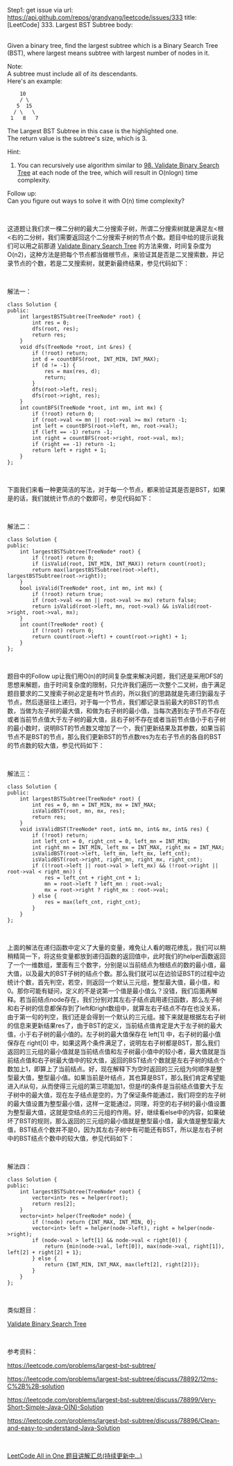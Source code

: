 Step1: get issue via url: https://api.github.com/repos/grandyang/leetcode/issues/333 
 title:[LeetCode] 333. Largest BST Subtree 
 body:  
  

Given a binary tree, find the largest subtree which is a Binary Search Tree (BST), where largest means subtree with largest number of nodes in it.

Note:  
A subtree must include all of its descendants.  
Here's an example:
    
    
        10
        / \
       5  15
      / \   \ 
     1   8   7
    

The Largest BST Subtree in this case is the highlighted one.   
The return value is the subtree's size, which is 3.

Hint:

  1. You can recursively use algorithm similar to [98\. Validate Binary Search Tree](https://leetcode.com/problems/validate-binary-search-tree/) at each node of the tree, which will result in O(nlogn) time complexity.



Follow up:  
Can you figure out ways to solve it with O(n) time complexity?

 

这道题让我们求一棵二分树的最大二分搜索子树，所谓二分搜索树就是满足左<根<右的二分树，我们需要返回这个二分搜索子树的节点个数。题目中给的提示说我们可以用之前那道 [Validate Binary Search Tree](http://www.cnblogs.com/grandyang/p/4298435.html) 的方法来做，时间复杂度为O(n2)，这种方法是把每个节点都当做根节点，来验证其是否是二叉搜索数，并记录节点的个数，若是二叉搜索树，就更新最终结果，参见代码如下：

 

解法一：
    
    
    class Solution {
    public:
        int largestBSTSubtree(TreeNode* root) {
            int res = 0;
            dfs(root, res);
            return res;
        }
        void dfs(TreeNode *root, int &res) {
            if (!root) return;
            int d = countBFS(root, INT_MIN, INT_MAX);
            if (d != -1) {
                res = max(res, d);
                return;
            }
            dfs(root->left, res);
            dfs(root->right, res);
        }
        int countBFS(TreeNode *root, int mn, int mx) {
            if (!root) return 0;
            if (root->val <= mn || root->val >= mx) return -1;
            int left = countBFS(root->left, mn, root->val);
            if (left == -1) return -1;
            int right = countBFS(root->right, root->val, mx);
            if (right == -1) return -1;
            return left + right + 1;
        }
    };

 

下面我们来看一种更简洁的写法，对于每一个节点，都来验证其是否是BST，如果是的话，我们就统计节点的个数即可，参见代码如下：

 

解法二：
    
    
    class Solution {
    public:
        int largestBSTSubtree(TreeNode* root) {
            if (!root) return 0;
            if (isValid(root, INT_MIN, INT_MAX)) return count(root);
            return max(largestBSTSubtree(root->left), largestBSTSubtree(root->right));
        }
        bool isValid(TreeNode* root, int mn, int mx) {
            if (!root) return true;
            if (root->val <= mn || root->val >= mx) return false;
            return isValid(root->left, mn, root->val) && isValid(root->right, root->val, mx);
        }
        int count(TreeNode* root) {
            if (!root) return 0;
            return count(root->left) + count(root->right) + 1;
        }
    };

 

题目中的Follow up让我们用O(n)的时间复杂度来解决问题，我们还是采用DFS的思想来解题，由于时间复杂度的限制，只允许我们遍历一次整个二叉树，由于满足题目要求的二叉搜索子树必定是有叶节点的，所以我们的思路就是先递归到最左子节点，然后逐层往上递归，对于每一个节点，我们都记录当前最大的BST的节点数，当做为左子树的最大值，和做为右子树的最小值，当每次遇到左子节点不存在或者当前节点值大于左子树的最大值，且右子树不存在或者当前节点值小于右子树的最小数时，说明BST的节点数又增加了一个，我们更新结果及其参数，如果当前节点不是BST的节点，那么我们更新BST的节点数res为左右子节点的各自的BST的节点数的较大值，参见代码如下：

 

解法三：
    
    
    class Solution {
    public:
        int largestBSTSubtree(TreeNode* root) {
            int res = 0, mn = INT_MIN, mx = INT_MAX;
            isValidBST(root, mn, mx, res);
            return res;
        }
        void isValidBST(TreeNode* root, int& mn, int& mx, int& res) {
            if (!root) return;
            int left_cnt = 0, right_cnt = 0, left_mn = INT_MIN;
            int right_mn = INT_MIN, left_mx = INT_MAX, right_mx = INT_MAX;
            isValidBST(root->left, left_mn, left_mx, left_cnt);
            isValidBST(root->right, right_mn, right_mx, right_cnt);
            if ((!root->left || root->val > left_mx) && (!root->right || root->val < right_mn)) {
                res = left_cnt + right_cnt + 1;
                mn = root->left ? left_mn : root->val;
                mx = root->right ? right_mx : root->val;
            } else {
                res = max(left_cnt, right_cnt);    
            }
        }
    };

 

上面的解法在递归函数中定义了大量的变量，难免让人看的眼花缭乱，我们可以稍稍精简一下，将这些变量都放到递归函数的返回值中，此时我们的helper函数返回了一个一维数组，里面有三个数字，分别是以当前结点为根结点的数的最小值，最大值，以及最大的BST子树的结点个数。那么我们就可以在边验证BST的过程中边统计个数，首先判空，若空，则返回一个默认三元组，整型最大值，最小值，和0。那你可能有疑问，定义的不是说第一个值是最小值么？没错，我们后面再解释。若当前结点node存在，我们分别对其左右子结点调用递归函数，那么左子树和右子树的信息都保存到了left和right数组中，就算左右子结点不存在也没关系，由于第一句的判空，我们还是会得到一个默认的三元组。接下来就是根据左右子树的信息来更新结果res了，由于BST的定义，当前结点值肯定是大于左子树的最大值，小于右子树的最小值的。左子树的最大值保存在 left[1] 中，右子树的最小值保存在 right[0] 中，如果这两个条件满足了，说明左右子树都是BST，那么我们返回的三元组的最小值就是当前结点值和左子树最小值中的较小者，最大值就是当前结点值和右子树最大值中的较大值，返回的BST结点个数就是左右子树的结点个数加上1，即算上了当前结点。好，现在解释下为空时返回的三元组为何顺序是整型最大值，整型最小值。如果当前是叶结点，其也算是BST，那么我们肯定希望能进入if从句，从而使得三元组的第三项能加1，但是if的条件是当前结点值要大于左子树中的最大值，现在左子结点是空的，为了保证条件能通过，我们将空的左子树的最大值设置为整型最小值，这样一定能通过，同理，将空的右子树的最小值设置为整型最大值，这就是空结点的三元组的作用。好，继续看else中的内容，如果破坏了BST的规则，那么返回的三元组的最小值就是整型最小值，最大值是整型最大值，BST结点个数并不是0，因为其左右子树中有可能还有BST，所以是左右子树中的BST结点个数中的较大值，参见代码如下：

 

解法四：
    
    
    class Solution {
    public:
        int largestBSTSubtree(TreeNode* root) {
            vector<int> res = helper(root);
            return res[2];
        }
        vector<int> helper(TreeNode* node) {
            if (!node) return {INT_MAX, INT_MIN, 0};
            vector<int> left = helper(node->left), right = helper(node->right);
            if (node->val > left[1] && node->val < right[0]) {
                return {min(node->val, left[0]), max(node->val, right[1]), left[2] + right[2] + 1};
            } else {
                return {INT_MIN, INT_MAX, max(left[2], right[2])};
            }
        }
    };

 

类似题目：

[Validate Binary Search Tree](http://www.cnblogs.com/grandyang/p/4298435.html)

 

参考资料：

<https://leetcode.com/problems/largest-bst-subtree/>

<https://leetcode.com/problems/largest-bst-subtree/discuss/78892/12ms-C%2B%2B-solution>

<https://leetcode.com/problems/largest-bst-subtree/discuss/78899/Very-Short-Simple-Java-O(N)-Solution>

<https://leetcode.com/problems/largest-bst-subtree/discuss/78896/Clean-and-easy-to-understand-Java-Solution>

 

[LeetCode All in One 题目讲解汇总(持续更新中...)](http://www.cnblogs.com/grandyang/p/4606334.html)
